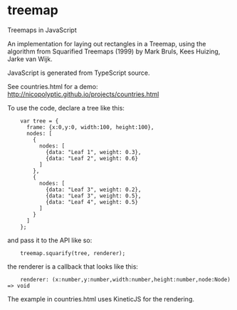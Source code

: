 treemap
=======

Treemaps in JavaScript

An implementation for laying out rectangles in a Treemap, using the algorithm from Squarified Treemaps (1999) by Mark Bruls, Kees Huizing, Jarke van Wijk.

JavaScript is generated from TypeScript source.

See countries.html for a demo: http://nicopolyptic.github.io/projects/countries.html

To use the code, declare a tree like this:

        var tree = {
          frame: {x:0,y:0, width:100, height:100},
          nodes: [
            {
              nodes: [
                {data: "Leaf 1", weight: 0.3},
                {data: "Leaf 2", weight: 0.6}
              ]
            },
            {
              nodes: [
                {data: "Leaf 3", weight: 0.2},
                {data: "Leaf 3", weight: 0.5},
                {data: "Leaf 4", weight: 0.5}
              ]
            }
          ]
        };

and pass it to the API like so:

        treemap.squarify(tree, renderer);
        
the renderer is a callback that looks like this:

        renderer: (x:number,y:number,width:number,height:number,node:Node) => void
  
The example in countries.html uses KineticJS for the rendering.


  
  

